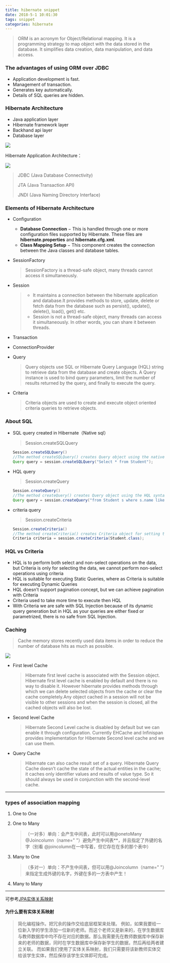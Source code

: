 ```yaml
---
title: hibernate snippet
date: 2018-5-1 10:01:30
tags: snippet
categories: hibernate
---
```


> ORM is an acronym for Object/Relational mapping. It is a programming strategy to map object with the data stored in the database. It simplifies data creation, data manipulation, and data access.

### The advantages of using ORM over JDBC

- Application development is fast.
- Management of transaction.
- Generates key automatically.
- Details of SQL queries are hidden.


### Hibernate Architecture

- Java application layer
- Hibernate framework layer
- Backhand api layer
- Database layer

![](https://www.javatpoint.com/images/hibernate/arc2.jpg)

Hibernate Application Architecture：

![](https://www.tutorialspoint.com/hibernate/images/hibernate_architecture.jpg)

> JDBC (Java Database Connectivity)
>
> JTA (Java Transaction API) 
>
> JNDI (Java Naming Directory Interface)

### Elements of Hibernate Architecture

- Configuration
  - **Database Connection** − This is handled through one or more configuration files supported by Hibernate. These files are **hibernate.properties** and **hibernate.cfg.xml**.
  - **Class Mapping Setup** − This component creates the connection between the Java classes and database tables.

- SessionFactory

  > SessionFactory is a thread-safe object, many threads cannot access it simultaneously.

- Session

  > - It maintains a connection between the hibernate application and database.It provides methods to store, update, delete or fetch data from the database such as persist(), update(), delete(), load(), get() etc.
  > - Session is not a thread-safe object, many threads can access it simultaneously. In other words, you can share it between threads.

- Transaction

- ConnectionProvider

- Query

  > Query objects use SQL or Hibernate Query Language (HQL) string to retrieve data from the database and create objects. A Query instance is used to bind query parameters, limit the number of results returned by the query, and finally to execute the query.

- Criteria

  > Criteria objects are used to create and execute object oriented criteria queries to retrieve objects.

### About SQL

- SQL query created in Hibernate（Native sql）

  > Session.createSQLQuery

  ```java
  Session.createSQLQuery()
  //The method createSQLQuery() creates Query object using the native SQL syntax. 
  Query query = session.createSQLQuery("Select * from Student");
  ```

- HQL query

  > Session.createQuery

  ```java
  Session.createQuery()
  //The method createQuery() creates Query object using the HQL syntax. 
  Query query = session.createQuery("from Student s where s.name like 'k%'");
  ```

- criteria query

  > Session.createCriteria

  ```java
  Session.createCriteria()
  //The method createCriteria() creates Criteria object for setting the query parameters. This is more useful feature for those who don't want to write the query in hand. You can specify any type of complicated syntax using the Criteria API.
  Criteria criteria = session.createCriteria(Student.class);
  ```

### HQL vs Criteria

- HQL is to perform both select and non-select operations on the data,  but Criteria is only for selecting the data, we cannot perform non-select operations using criteria
- HQL is suitable for executing Static Queries, where as Criteria is suitable for executing Dynamic Queries
- HQL doesn’t support pagination concept, but we can achieve pagination with Criteria
- Criteria used to take more time to execute then HQL
- With Criteria we are safe with SQL Injection because of its dynamic query generation but in HQL as your queries are either fixed or parametrized, there is no safe from SQL Injection.

### Caching

> Cache memory stores recently used data items in order to reduce the number of database hits as much as possible.

![](https://www.tutorialspoint.com/hibernate/images/hibernate_cache.jpg)

- First level Cache

  > Hibernate first level cache is associated with the Session object. Hibernate first level cache is enabled by default and there is no way to disable it. However hibernate provides methods through which we can delete selected objects from the cache or clear the cache completely.Any object cached in a session will not be visible to other sessions and when the session is closed, all the cached objects will also be lost.

- Second level Cache

  > Hibernate Second Level cache is disabled by default but we can enable it through configuration. Currently EHCache and Infinispan provides implementation for Hibernate Second level cache and we can use them. 

- Query Cache

  > Hibernate can also cache result set of a query. Hibernate Query Cache doesn’t cache the state of the actual entities in the cache; it caches only identifier values and results of value type. So it should always be used in conjunction with the second-level cache.

---

###  types of association mapping

1. One to One

2. One to Many

   > （一对多）单向：会产生中间表，此时可以用@onetoMany @Joincolumn（name=" "）避免产生中间表**，并且指定了外键的名字（别看 @joincolumn在一中写着，但它存在在多的那个表中）

3. Many to One

   > （多对一）单向：不产生中间表，但可以用@Joincolumn（name="  "）来指定生成外键的名字，外键在多的一方表中产生！

4. Many to Many

---

可参考[JPA实体关系映射](https://www.jianshu.com/p/54108abb070f)

#### 为什么要有实体关系映射

>简化编程操作。把冗余的操作交给底层框架来处理。
 例如，如果我要给一位新入学的学生添加一位新的老师。而这个老师又是新来的，在学生数据库与教师数据库中均不存在对应的数据。那么我需要先在教师数据库中保存新来的老师的数据，同时在学生数据库中保存新学生的数据，然后再给两者建立关联。
 而如果我们使用了实体关系映射，我们只需要将该新教师实体交给该学生实体，然后保存该学生实体即可完成。
